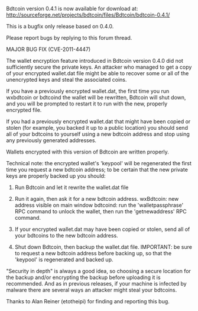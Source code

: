 Bdtcoin version 0.4.1 is now available for download at:
http://sourceforge.net/projects/bdtcoin/files/Bdtcoin/bdtcoin-0.4.1/

This is a bugfix only release based on 0.4.0.

Please report bugs by replying to this forum thread.

MAJOR BUG FIX  (CVE-2011-4447)

The wallet encryption feature introduced in Bdtcoin version 0.4.0 did not sufficiently secure the private keys. An attacker who
managed to get a copy of your encrypted wallet.dat file might be able to recover some or all of the unencrypted keys and steal the
associated coins.

If you have a previously encrypted wallet.dat, the first time you run wxbdtcoin or bdtcoind the wallet will be rewritten, Bdtcoin will
shut down, and you will be prompted to restart it to run with the new, properly encrypted file.

If you had a previously encrypted wallet.dat that might have been copied or stolen (for example, you backed it up to a public
location) you should send all of your bdtcoins to yourself using a new bdtcoin address and stop using any previously generated addresses.

Wallets encrypted with this version of Bdtcoin are written properly.

Technical note: the encrypted wallet's 'keypool' will be regenerated the first time you request a new bdtcoin address; to be certain that the
new private keys are properly backed up you should:

1. Run Bdtcoin and let it rewrite the wallet.dat file

2. Run it again, then ask it for a new bdtcoin address.
wxBdtcoin: new address visible on main window
bdtcoind: run the 'walletpassphrase' RPC command to unlock the wallet,  then run the 'getnewaddress' RPC command.

3. If your encrypted wallet.dat may have been copied or stolen, send all of your bdtcoins to the new bdtcoin address.

4. Shut down Bdtcoin, then backup the wallet.dat file.
IMPORTANT: be sure to request a new bdtcoin address before backing up, so that the 'keypool' is regenerated and backed up.

"Security in depth" is always a good idea, so choosing a secure location for the backup and/or encrypting the backup before uploading it is recommended. And as in previous releases, if your machine is infected by malware there are several ways an attacker might steal your bdtcoins.

Thanks to Alan Reiner (etotheipi) for finding and reporting this bug.
